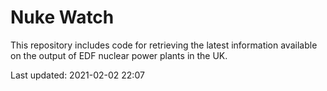 # Nuke Watch

This repository includes code for retrieving the latest information available on the output of EDF nuclear power plants in the UK.

Last updated: 2021-02-02 22:07